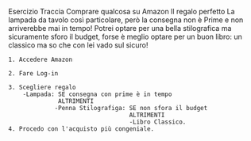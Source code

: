 Esercizio
Traccia
Comprare qualcosa su Amazon
Il regalo perfetto
La lampada da tavolo così particolare, però la consegna non è Prime e non arriverebbe mai in tempo!
Potrei optare per una bella stilografica ma sicuramente sforo il budget,
forse è meglio optare per un buon libro: un classico ma so che con lei vado sul sicuro!

    1. Accedere Amazon

    2. Fare Log-in

    3. Scegliere regalo
        -Lampada: SE consegna con prime è in tempo
                  ALTRIMENTI
                 -Penna Stilografiga: SE non sfora il budget
                                      ALTRIMENTI
                                      -Libro Classico.
    4. Procedo con l'acquisto più congeniale.
